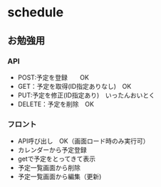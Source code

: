 # schedule
## お勉強用

### API
- POST:予定を登録　　OK
- GET：予定を取得(ID指定ありなし)　OK
- PUT:予定を修正(ID指定あり)　いったんおいとく
- DELETE：予定を削除　OK

### フロント
- API呼び出し　OK（画面ロード時のみ実行可）
- カレンダーから予定登録
- getで予定をとってきて表示
- 予定一覧画面から削除
- 予定一覧画面から編集（更新)